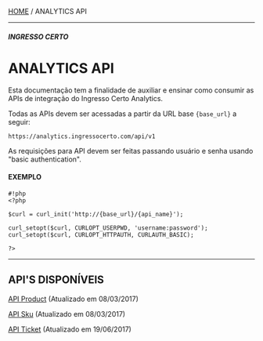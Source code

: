 [HOME](Home) / ANALYTICS API

*****

##### **INGRESSO CERTO**
# **ANALYTICS API**

Esta documentação tem a finalidade de auxiliar e ensinar como consumir as APIs de integração do Ingresso Certo Analytics.

Todas as APIs devem ser acessadas a partir da URL base `{base_url}` a seguir:

```
https://analytics.ingressocerto.com/api/v1
```

As requisições para API devem ser feitas passando usuário e senha usando "basic authentication". 

#### EXEMPLO

```
#!php
<?php

$curl = curl_init('http://{base_url}/{api_name}');

curl_setopt($curl, CURLOPT_USERPWD, 'username:password');
curl_setopt($curl, CURLOPT_HTTPAUTH, CURLAUTH_BASIC);

?>
```

*****

## **API'S DISPONÍVEIS** 

[API Product](product/api.md) (Atualizado em 08/03/2017)

[API Sku](sku/api.md) (Atualizado em 08/03/2017)

[API Ticket](ticket/api.md) (Atualizado em 19/06/2017)